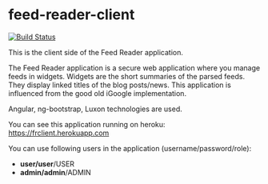# feed-reader-client

[![Build Status](https://app.travis-ci.com/taha-sk/feed-reader-client.svg?branch=master)](https://app.travis-ci.com/taha-sk/feed-reader-client)

This is the client side of the Feed Reader application. 

The Feed Reader application is a secure web application where you manage feeds in widgets. Widgets are the short summaries of the parsed feeds. They display linked titles of the blog posts/news. This application is influenced from the good old iGoogle implementation.

Angular, ng-bootstrap, Luxon technologies are used.

You can see this application running on heroku:
https://frclient.herokuapp.com

You can use following users in the application (username/password/role):

- **user/user**/USER
- **admin/admin**/ADMIN
